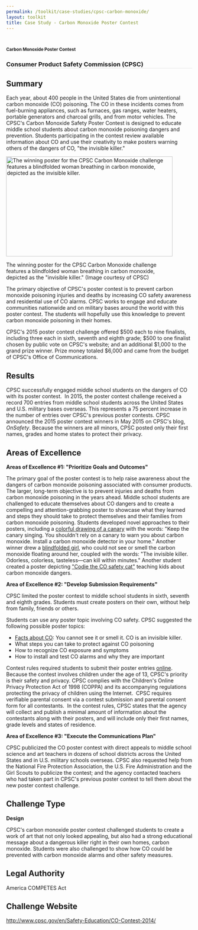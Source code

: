 ```yaml
---
permalink: /toolkit/case-studies/cpsc-carbon-monoxide/
layout: toolkit
title: Case Study - Carbon Monoxide Poster Contest
---
```



<!--// OPEN #page-wrap //-->
<div id="page-wrap">


<div class="inner-page-wrap has-no-sidebar portfolio-type-standard row clearfix">

<!-- OPEN article -->
<article
class="portfolio-article col-sm-12 clearfix post-67 portfolio type-portfolio status-publish has-post-thumbnail hentry portfolio-category-design portfolio-category-1-2 portfolio-category-2-2"
id="67" itemscope="" itemtype="http://schema.org/CreativeWork">



<div class="container">
</div>

<div class="portfolio-item-content">


<div class="container port-detail-media-container"><!-- OPEN .container -->

<figure class="media-wrap col-sm-12">
</figure>

</div><!-- CLOSE .container -->

<div class="grid-container usa-section">

<section class="article-body-wrap col-sm-9">
<section class="portfolio-detail-description">
<div class="body-text clearfix" itemprop="description">
<section class="container">
<div class="row">
<div class="blank_spacer col-sm-12 " style="height:12px;"></div>
</div>
</section>
<section class="container">
<div class="row">
<div class="spb_content_element col-sm-12 spb_text_column">
<div class="spb_wrapper clearfix">
<h1>Carbon Monoxide Poster Contest</h1>
<h3 style="border-bottom: 1px solid #e4e4e4;" class="spb-heading spb-text-heading"><span>Consumer Product Safety Commission (CPSC)</span>
</h3>

<h2>Summary</h2>
<p>Each year, about 400 people in the United States die from
unintentional carbon monoxide (CO) poisoning. The CO in
these incidents comes from fuel-burning appliances, such as
furnaces, gas ranges, water heaters, portable generators and
charcoal grills, and from motor vehicles. The CPSC's Carbon
Monoxide Safety Poster Contest is designed to educate middle
school students about carbon monoxide poisoning dangers and
prevention. Students participating in the contest review
available information about CO and use their creativity to
make posters warning others of the dangers of CO, "the
invisible killer."</p>
<div id="attachment_761" style="max-width: 460px"
class="wp-caption alignleft"><a
href="{{ site.baseurl }}/assets/images/toolkit/case-studies/CPSC-Carbon-Monoxide-Poster-Challenge-e1474484912491.jpg"><img
class="wp-image-761"
src="{{ site.baseurl }}/assets/images/toolkit/case-studies/CPSC-Carbon-Monoxide-Poster-Challenge-e1474484912491.jpg"
alt="The winning poster for the CPSC Carbon Monoxide challenge features a blindfolded woman breathing in carbon monoxide, depicted as the invisible killer."
sizes="(max-width: 450px) 100vw, 450px" width="450"
height="270"></a>
<p class="wp-caption-text">The winning poster for the CPSC
Carbon Monoxide challenge features a blindfolded woman
breathing in carbon monoxide, depicted as the "invisible
killer." (Image courtesy of CPSC)</p></div>
<p>The primary objective of CPSC's poster contest is to prevent
carbon monoxide poisoning injuries and deaths by increasing
CO safety awareness and residential use of CO alarms. CPSC
works to engage and educate communities nationwide and on
military bases around the world with this poster contest.
The students will hopefully use this knowledge to prevent
carbon monoxide poisoning in their homes.</p>
<p>CPSC's 2015 poster contest challenge offered $500 each to
nine finalists, including three each in sixth, seventh and
eighth grade; $500 to one finalist chosen by public vote on
CPSC's website; and an additional $1,000 to the grand prize
winner. Prize money totaled $6,000 and came from the budget
of CPSC's Office of Communications.</p>
<h2>Results</h2>
<p>CPSC successfully engaged middle school students on the
dangers of CO with its poster contest. &nbsp;In 2015, the
poster contest challenge received a record 700 entries from
middle school students across the United States and U.S.
military bases overseas. This represents a 75 percent
increase in the number of entries over CPSC's previous
poster contests. CPSC announced the 2015 poster contest
winners in May 2015 on CPSC's blog, <em>OnSafety</em>.
Because the winners are all minors, CPSC posted only their
first names, grades and home states to protect their
privacy.</p>
<h2>Areas of Excellence</h2>
<p><strong>Areas of Excellence #1: "Prioritize Goals and
Outcomes"</strong></p>
<p>The primary goal of the poster contest is to help raise
awareness about the dangers of carbon monoxide poisoning
associated with consumer products. The larger, long-term
objective is to prevent injuries and deaths from carbon
monoxide poisoning in the years ahead. Middle school
students are challenged to educate themselves about CO
dangers and to create a compelling and attention-grabbing
poster to showcase what they learned and steps they should
take to protect themselves and their families from carbon
monoxide poisoning. Students developed novel approaches to
their posters, including a <a
href="http://www.cpsc.gov/Safety-Education/CO-Contest-2014/Winners/co2015-Nisa/">colorful
drawing of a canary</a> with the words: "Keep the canary
singing. You shouldn't rely on a canary to warn you about
carbon monoxide. Install a carbon monoxide detector in your
home." Another winner drew a <a
href="http://www.cpsc.gov/Safety-Education/CO-Contest-2014/Winners/co2015-Frankie/">blindfolded
girl</a>, who could not see or smell the carbon monoxide
floating around her, coupled with the words: "The invisible
killer. Odorless, colorless, tasteless—can kill within
minutes." Another student created a poster depicting <a
href="http://www.cpsc.gov/Safety-Education/CO-Contest-2014/Winners/co2015-Darcy/">"Codie
the CO safety cat"</a> teaching kids about carbon
monoxide dangers.</p>
<p><strong>Area of Excellence #2: "Develop Submission
Requirements"</strong></p>
<p>CPSC limited the poster contest to middle school students in
sixth, seventh and eighth grades. Students must create
posters on their own, without help from family, friends or
others.</p>
<p>Students can use any poster topic involving CO safety. CPSC
suggested the following possible poster topics:</p>
<ul>
<li>
<a href="http://www.cpsc.gov/en/Safety-Education/Safety-Education-Centers/Carbon-Monoxide-Information-Center/">Facts
about CO</a>: You cannot see it or smell it. CO is
an invisible killer.
</li>
<li>What steps you can take to protect against CO
poisoning
</li>
<li>How to recognize CO exposure and symptoms</li>
<li>How to install and test CO alarms and why they are
important
</li>
</ul>
<p>Contest rules required students to submit their poster
entries <a href="http://www.cpsc.gov/">online</a>. Because
the contest involves children under the age of 13, CPSC's
priority is their safety and privacy. CPSC complies with the
Children's Online Privacy Protection Act of 1998 (COPPA) and
its accompanying regulations protecting the privacy of
children using the Internet.&nbsp; CPSC requires verifiable
parental consent via a contest submission and parental
consent form for all contestants.&nbsp; In the contest
rules, CPSC states that the agency will collect and publish
a minimal amount of information about the contestants along
with their posters, and will include only their first names,
grade levels and states of residence.</p>
<p><strong>Area of Excellence #3: "Execute the
Communications Plan"</strong></p>
<p>CPSC publicized the CO poster contest with direct appeals to
middle school science and art teachers in dozens of school
districts across the United States and in U.S. military
schools overseas. CPSC also requested help from the National
Fire Protection Association, the U.S. Fire Administration
and the Girl Scouts to publicize the contest; and the agency
contacted teachers who had taken part in CPSC's previous
poster contest to tell them about the new poster contest
challenge.</p>
<h2>Challenge Type</h2>
<p><strong>Design</strong></p>
<p>CPSC's carbon monoxide poster contest challenged students to
create a work of art that not only looked appealing, but
also had a strong educational message about a dangerous
killer right in their own homes, carbon monoxide. Students
were also challenged to show how CO could be prevented with
carbon monoxide alarms and other safety measures.</p>
<h2>Legal Authority</h2>
<p>America COMPETES Act</p>
<h2></h2>
<h2>Challenge Website</h2>
<p>
<a href="http://www.cpsc.gov/en/Safety-Education/CO-Contest-2014/">http://www.cpsc.gov/en/Safety-Education/CO-Contest-2014/</a>
</p>

</div>
</div>
</div>
</section>




</div>


<!--// WordPress Hook //-->

<!--// CLOSE #page-wrap //-->
